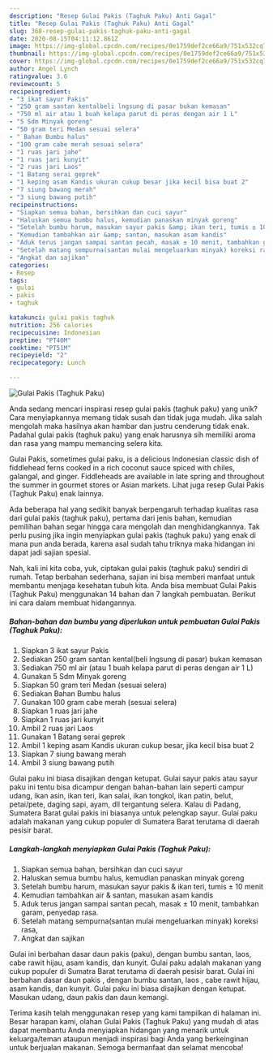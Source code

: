 ```yaml
---
description: "Resep Gulai Pakis (Taghuk Paku) Anti Gagal"
title: "Resep Gulai Pakis (Taghuk Paku) Anti Gagal"
slug: 368-resep-gulai-pakis-taghuk-paku-anti-gagal
date: 2020-08-15T04:11:12.861Z
image: https://img-global.cpcdn.com/recipes/0e1759def2ce66a9/751x532cq70/gulai-pakis-taghuk-paku-foto-resep-utama.jpg
thumbnail: https://img-global.cpcdn.com/recipes/0e1759def2ce66a9/751x532cq70/gulai-pakis-taghuk-paku-foto-resep-utama.jpg
cover: https://img-global.cpcdn.com/recipes/0e1759def2ce66a9/751x532cq70/gulai-pakis-taghuk-paku-foto-resep-utama.jpg
author: Angel Lynch
ratingvalue: 3.6
reviewcount: 5
recipeingredient:
- "3 ikat sayur Pakis"
- "250 gram santan kentalbeli lngsung di pasar bukan kemasan"
- "750 ml air atau 1 buah kelapa parut di peras dengan air 1 L"
- "5 Sdm Minyak goreng"
- "50 gram teri Medan sesuai selera"
- " Bahan Bumbu halus"
- "100 gram cabe merah sesuai selera"
- "1 ruas jari jahe"
- "1 ruas jari kunyit"
- "2 ruas jari Laos"
- "1 Batang serai geprek"
- "1 keping asam Kandis ukuran cukup besar jika kecil bisa buat 2"
- "7 siung bawang merah"
- "3 siung bawang putih"
recipeinstructions:
- "Siapkan semua bahan, bersihkan dan cuci sayur"
- "Haluskan semua bumbu halus, kemudian panaskan minyak goreng"
- "Setelah bumbu harum, masukan sayur pakis &amp; ikan teri, tumis ± 10 menit"
- "Kemudian tambahkan air &amp; santan, masukan asam kandis"
- "Aduk terus jangan sampai santan pecah, masak ± 10 menit, tambahkan garam, penyedap rasa."
- "Setelah matang sempurna(santan mulai mengeluarkan minyak) koreksi rasa,"
- "Angkat dan sajikan"
categories:
- Resep
tags:
- gulai
- pakis
- taghuk

katakunci: gulai pakis taghuk 
nutrition: 256 calories
recipecuisine: Indonesian
preptime: "PT40M"
cooktime: "PT51M"
recipeyield: "2"
recipecategory: Lunch

---
```



![Gulai Pakis (Taghuk Paku)](https://img-global.cpcdn.com/recipes/0e1759def2ce66a9/751x532cq70/gulai-pakis-taghuk-paku-foto-resep-utama.jpg)

Anda sedang mencari inspirasi resep gulai pakis (taghuk paku) yang unik? Cara menyiapkannya memang tidak susah dan tidak juga mudah. Jika salah mengolah maka hasilnya akan hambar dan justru cenderung tidak enak. Padahal gulai pakis (taghuk paku) yang enak harusnya sih memiliki aroma dan rasa yang mampu memancing selera kita.

Gulai Pakis, sometimes gulai paku, is a delicious Indonesian classic dish of fiddlehead ferns cooked in a rich coconut sauce spiced with chiles, galangal, and ginger. Fiddleheads are available in late spring and throughout the summer in gourmet stores or Asian markets. Lihat juga resep Gulai Pakis (Taghuk Paku) enak lainnya.

Ada beberapa hal yang sedikit banyak berpengaruh terhadap kualitas rasa dari gulai pakis (taghuk paku), pertama dari jenis bahan, kemudian pemilihan bahan segar hingga cara mengolah dan menghidangkannya. Tak perlu pusing jika ingin menyiapkan gulai pakis (taghuk paku) yang enak di mana pun anda berada, karena asal sudah tahu triknya maka hidangan ini dapat jadi sajian spesial.


Nah, kali ini kita coba, yuk, ciptakan gulai pakis (taghuk paku) sendiri di rumah. Tetap berbahan sederhana, sajian ini bisa memberi manfaat untuk membantu menjaga kesehatan tubuh kita. Anda bisa membuat Gulai Pakis (Taghuk Paku) menggunakan 14 bahan dan 7 langkah pembuatan. Berikut ini cara dalam membuat hidangannya.

<!--inarticleads1-->

##### Bahan-bahan dan bumbu yang diperlukan untuk pembuatan Gulai Pakis (Taghuk Paku):

1. Siapkan 3 ikat sayur Pakis
1. Sediakan 250 gram santan kental(beli lngsung di pasar) bukan kemasan
1. Sediakan 750 ml air (atau 1 buah kelapa parut di peras dengan air 1 L)
1. Gunakan 5 Sdm Minyak goreng
1. Siapkan 50 gram teri Medan (sesuai selera)
1. Sediakan  Bahan Bumbu halus
1. Gunakan 100 gram cabe merah (sesuai selera)
1. Siapkan 1 ruas jari jahe
1. Siapkan 1 ruas jari kunyit
1. Ambil 2 ruas jari Laos
1. Gunakan 1 Batang serai geprek
1. Ambil 1 keping asam Kandis ukuran cukup besar, jika kecil bisa buat 2
1. Siapkan 7 siung bawang merah
1. Ambil 3 siung bawang putih


Gulai paku ini biasa disajikan dengan ketupat. Gulai sayur pakis atau sayur paku ini tentu bisa dicampur dengan bahan-bahan lain seperti campur udang, ikan asin, ikan teri, ikan salai, ikan tongkol, ikan patin, belut, petai/pete, daging sapi, ayam, dll tergantung selera. Kalau di Padang, Sumatera Barat gulai pakis ini biasanya untuk pelengkap sayur. Gulai paku adalah makanan yang cukup populer di Sumatera Barat terutama di daerah pesisir barat. 

<!--inarticleads2-->

##### Langkah-langkah menyiapkan Gulai Pakis (Taghuk Paku):

1. Siapkan semua bahan, bersihkan dan cuci sayur
1. Haluskan semua bumbu halus, kemudian panaskan minyak goreng
1. Setelah bumbu harum, masukan sayur pakis &amp; ikan teri, tumis ± 10 menit
1. Kemudian tambahkan air &amp; santan, masukan asam kandis
1. Aduk terus jangan sampai santan pecah, masak ± 10 menit, tambahkan garam, penyedap rasa.
1. Setelah matang sempurna(santan mulai mengeluarkan minyak) koreksi rasa,
1. Angkat dan sajikan


Gulai ini berbahan dasar daun pakis (paku), dengan bumbu santan, laos, cabe rawit hijau, asam kandis, dan kunyit. Gulai paku adalah makanan yang cukup populer di Sumatra Barat terutama di daerah pesisir barat. Gulai ini berbahan dasar daun pakis , dengan bumbu santan, laos , cabe rawit hijau, asam kandis, dan kunyit. Gulai paku ini biasa disajikan dengan ketupat. Masukan udang, daun pakis dan daun kemangi. 

Terima kasih telah menggunakan resep yang kami tampilkan di halaman ini. Besar harapan kami, olahan Gulai Pakis (Taghuk Paku) yang mudah di atas dapat membantu Anda menyiapkan hidangan yang menarik untuk keluarga/teman ataupun menjadi inspirasi bagi Anda yang berkeinginan untuk berjualan makanan. Semoga bermanfaat dan selamat mencoba!
